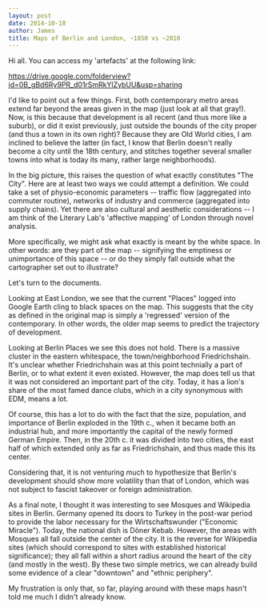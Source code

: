 ```yaml
---
layout: post
date: 2014-10-18
author: James
title: Maps of Berlin and London, ~1850 vs ~2010
---
```


Hi all. You can access my 'artefacts' at the following link:

https://drive.google.com/folderview?id=0B_gBd6Ry9PR_d01rSmRkYlZybUU&usp=sharing

I'd like to point out a few things. First, both contemporary metro areas extend far beyond the areas given in the map (just look at all that gray!). Now, is this because that development is all recent (and thus more like a suburb), or did it exist previously, just outside the bounds of the city proper (and thus a town in its own right)? Because they are Old World cities, I am inclined to believe the latter (in fact, I know that Berlin doesn't really become a city until the 18th century, and stitches together several smaller towns into what is today its many, rather large neighborhoods).

In the big picture, this raises the question of what exactly constitutes "The City". Here are at least two ways we could attempt a definition. We could take a set of physio-economic parameters -- traffic flow (aggregated into commuter routine), networks of industry and commerce (aggregated into supply chains). Yet there are also cultural and aesthetic considerations -- I am think of the Literary Lab's 'affective mapping' of London through novel analysis.

More specifically, we might ask what exactly is meant by the white space. In other words: are they part of the map -- signifying the emptiness or unimportance of this space -- or do they simply fall outside what the cartographer set out to illustrate?

Let's turn to the documents. 

Looking at East London, we see that the current "Places" logged into Google Earth cling to black spaces on the map. This suggests that the city as defined in the original map is simply a 'regressed' version of the contemporary. In other words, the older map seems to predict the trajectory of development.

Looking at Berlin Places we see this does not hold. There is a massive cluster in the eastern whitespace, the town/neighborhood Friedrichshain. It's unclear whether Friedrichshain was at this point technially a part of Berlin, or to what extent it even existed. However, the map does tell us that it was not considered an important part of the city. Today, it has a lion's share of the most famed dance clubs, which in a city synonymous with EDM, means a lot.

Of course, this has a lot to do with the fact that the size, population, and importance of Berlin exploded in the 19th c., when it became both an industrial hub, and more importantly the capital of the newly formed German Empire. Then, in the 20th c. it was divided into two cities, the east half of which extended only as far as Friedrichshain, and thus made this its center.

Considering that, it is not venturing much to hypothesize that Berlin's development should show more volatility than that of London, which was not subject to fascist takeover or foreign administration.

As a final note, I thought it was interesting to see Mosques and Wikipedia sites in Berlin. Germany opened its doors to Turkey in the post-war period to provide the labor necessary for the Wirtschaftswunder ("Economic Miracle"). Today, the national dish is Döner Kebab. However, the areas with Mosques all fall outside the center of the city. It is the reverse for Wikipedia sites (which should correspond to sites with established historical significance); they all fall within a short radius around the heart of the city (and mostly in the west). By these two simple metrics, we can already build some evidence of a clear "downtown" and "ethnic periphery".

My frustration is only that, so far, playing around with these maps hasn't told me much I didn't already know.
